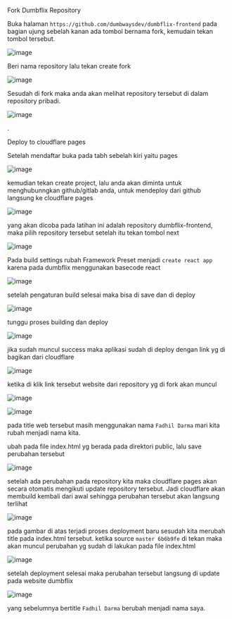 Fork Dumbflix Repository 

Buka halaman `https://github.com/dumbwaysdev/dumbflix-frontend` pada bagian ujung sebelah kanan ada tombol bernama fork, kemudain tekan tombol tersebut.

![image](https://user-images.githubusercontent.com/56806850/202982704-1fec7e78-8731-4cc1-9c6b-8a9bf2459e57.png)

Beri nama repository lalu tekan create fork 

![image](https://user-images.githubusercontent.com/56806850/202982812-8be6e050-5c0d-4a66-871c-72306e9c06d2.png)


Sesudah di fork maka anda akan melihat repository tersebut di dalam repository pribadi.

![image](https://user-images.githubusercontent.com/56806850/202982922-b41816e7-a5df-406b-8ecb-c30dc0ae0640.png)

.


Deploy to cloudflare pages 

Setelah mendaftar buka pada tabh sebelah kiri yaitu pages

![image](https://user-images.githubusercontent.com/56806850/202983265-d0020b08-ac13-4594-9f8c-cc358213a8c0.png)

kemudian tekan create project, lalu anda akan diminta untuk menghubunngkan github/gitlab anda, untuk mendeploy dari github langsung ke cloudflare pages 

![image](https://user-images.githubusercontent.com/56806850/202983445-de298d57-e975-44f2-b7bc-6fc596de9038.png)

yang akan dicoba pada latihan ini adalah repository dumbflix-frontend, maka pilih repository tersebut setelah itu tekan tombol next

![image](https://user-images.githubusercontent.com/56806850/202983534-00f09c9d-e9ca-4397-a568-70214a0121ab.png)

Pada build settings rubah Framework Preset menjadi `create react app` karena pada dumbflix menggunakan basecode react 

![image](https://user-images.githubusercontent.com/56806850/202983703-d5de0874-b31d-4691-b8d5-ef6561fc342c.png)

setelah pengaturan build selesai maka bisa di save dan di deploy

![image](https://user-images.githubusercontent.com/56806850/202983929-50080761-59b5-4882-b1f6-06b113516b81.png)

tunggu proses building dan deploy 

![image](https://user-images.githubusercontent.com/56806850/202984000-f20e25c4-7cfc-4123-bd46-64f3d29f82d6.png)

jika sudah muncul success maka aplikasi sudah di deploy dengan link yg di bagikan dari cloudflare 

![image](https://user-images.githubusercontent.com/56806850/202984293-93d41bb2-6346-4ace-b604-c811ecdc11c3.png)


ketika di klik link tersebut website dari repository yg di fork akan muncul

![image](https://user-images.githubusercontent.com/56806850/202987173-bae4ece9-3f1d-4bbb-840e-7e2022edc155.png)


![image](https://user-images.githubusercontent.com/56806850/202987058-7c954466-64ee-4eea-800d-5c121e77a989.png)


pada title web tersebut masih menggunakan nama `Fadhil Darma` mari kita rubah menjadi nama kita.

ubah pada file index.html yg berada pada direktori public, lalu save perubahan tersebut

![image](https://user-images.githubusercontent.com/56806850/202985187-c170f29f-2f60-43c8-80f3-9cec95323d00.png)

setelah ada perubahan pada repository kita maka cloudflare pages akan secara otomatis mengikuti update repository tersebut. Jadi cloudflare akan membuild kembali dari awal sehingga perubahan tersebut akan langsung terlihat 

![image](https://user-images.githubusercontent.com/56806850/202985643-3361f917-a81c-464b-9d1e-9bd2c4c97e9c.png)

pada gambar di atas terjadi proses deployment baru sesudah kita merubah title pada index.html tersebut. ketika source `master 6b6b9fe` di tekan maka akan muncul perubahan yg sudah di lakukan pada file index.html 

![image](https://user-images.githubusercontent.com/56806850/202985845-412938d3-6ef3-4bab-91cc-5a29f3e27acd.png)

setelah deployment selesai maka perubahan tersebut langsung di update pada website dumbflix 

![image](https://user-images.githubusercontent.com/56806850/202985928-e95ed9e3-b664-4059-b262-14fdd954a9cd.png)
 
 yang sebelumnya bertitle `Fadhil Darma` berubah menjadi nama saya.
 
 
 

